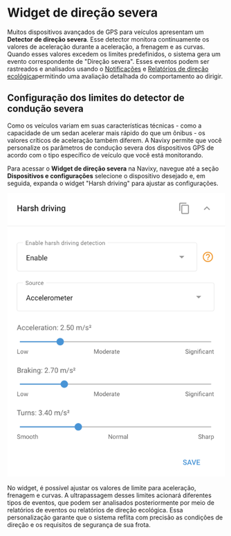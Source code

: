 # Widget de direção severa

Muitos dispositivos avançados de GPS para veículos apresentam um **Detector de direção severa**. Esse detector monitora continuamente os valores de aceleração durante a aceleração, a frenagem e as curvas. Quando esses valores excedem os limites predefinidos, o sistema gera um evento correspondente de "Direção severa". Esses eventos podem ser rastreados e analisados usando o [Notificações](../../regras-e-notificacoes/safety/direcao-severa.md) e [Relatórios de direção ecológica](../../gerenciamento-de-frotas/conducao-ecologica.md)permitindo uma avaliação detalhada do comportamento ao dirigir.

## Configuração dos limites do detector de condução severa

Como os veículos variam em suas características técnicas - como a capacidade de um sedan acelerar mais rápido do que um ônibus - os valores críticos de aceleração também diferem. A Navixy permite que você personalize os parâmetros de condução severa dos dispositivos GPS de acordo com o tipo específico de veículo que você está monitorando.

Para acessar o **Widget de direção severa** na Navixy, navegue até a seção **Dispositivos e configurações** selecione o dispositivo desejado e, em seguida, expanda o widget "Harsh driving" para ajustar as configurações.

![image-20240815-214000.png](attachments/image-20240815-214000.png)

No widget, é possível ajustar os valores de limite para aceleração, frenagem e curvas. A ultrapassagem desses limites acionará diferentes tipos de eventos, que podem ser analisados posteriormente por meio de relatórios de eventos ou relatórios de direção ecológica. Essa personalização garante que o sistema reflita com precisão as condições de direção e os requisitos de segurança de sua frota.